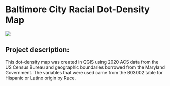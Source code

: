 # Baltimore City Racial Dot-Density Map

<img src="Lab3ges383.svg?raw=true"/>

## Project description:
This dot-density map was created in QGIS using 2020 ACS data from the US Census Bureau and geographic boundaries borrowed from the Maryland Government. The variables that were used came from the B03002 table for Hispanic or Latino origin by Race. 
